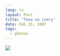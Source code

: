 ```yaml
---
lang: ru
layout: Post
title: 'Тени на снегу'
date: Feb 25, 2007
tags:
  - photos
---
```


![](http://wow.sapegin.me/2n1P121s263m/Sapegin-Artem-20D-2007-02-24-273-7393.jpg)
